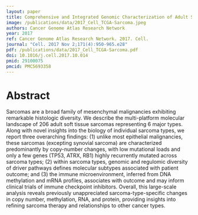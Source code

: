 ```yaml
---
layout: paper
title: Comprehensive and Integrated Genomic Characterization of Adult Soft Tissue Sarcomas
image: /publications/data/2017_Cell_TCGA-Sarcoma.jpeg
authors: Cancer Genome Atlas Research Network
year: 2017
ref: Cancer Genome Atlas Research Network. 2017. Cell.
journal: "Cell. 2017 Nov 2;171(4):950-965.e28"
pdf: /publications/data/2017_Cell_TCGA-Sarcoma.pdf
doi: 10.1016/j.cell.2017.10.014
pmid: 29100075
pmcid: PMC5693358
---
```


# Abstract

Sarcomas are a broad family of mesenchymal malignancies exhibiting remarkable histologic diversity. We describe the multi-platform molecular landscape of 206 adult soft tissue sarcomas representing 6 major types. Along with novel insights into the biology of individual sarcoma types, we report three overarching findings: (1) unlike most epithelial malignancies, these sarcomas (excepting synovial sarcoma) are characterized predominantly by copy-number changes, with low mutational loads and only a few genes (TP53, ATRX, RB1) highly recurrently mutated across sarcoma types; (2) within sarcoma types, genomic and regulomic diversity of driver pathways defines molecular subtypes associated with patient outcome; and (3) the immune microenvironment, inferred from DNA methylation and mRNA profiles, associates with outcome and may inform clinical trials of immune checkpoint inhibitors. Overall, this large-scale analysis reveals previously unappreciated sarcoma-type-specific changes in copy number, methylation, RNA, and protein, providing insights into refining sarcoma therapy and relationships to other cancer types.